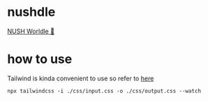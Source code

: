 # nushdle

[NUSH Worldle 🙂](https://appventure-nush.github.io/nushdle/game.html)

# how to use

Tailwind is kinda convenient to use so refer to [here](https://tailwindcss.com/docs/installation)

`npx tailwindcss -i ./css/input.css -o ./css/output.css --watch`
